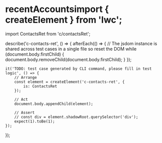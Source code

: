# recentAccountsimport { createElement } from 'lwc';
import ContactsRet from 'c/contactsRet';

describe('c-contacts-ret', () => {
    afterEach(() => {
        // The jsdom instance is shared across test cases in a single file so reset the DOM
        while (document.body.firstChild) {
            document.body.removeChild(document.body.firstChild);
        }
    });

    it('TODO: test case generated by CLI command, please fill in test logic', () => {
        // Arrange
        const element = createElement('c-contacts-ret', {
            is: ContactsRet
        });

        // Act
        document.body.appendChild(element);

        // Assert
        // const div = element.shadowRoot.querySelector('div');
        expect(1).toBe(1);
    });
});
